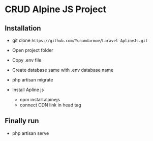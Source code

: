 # CRUD Alpine JS Project

## Installation

- git clone `https://github.com/Yunandarmoe/Laravel-AplineJs.git`

- Open project folder

- Copy .env file

- Create database same with .env database name

- php artisan migrate

- Install Apline js 
  - npm install alpinejs
  - connect CDN link in head tag

## Finally run

- php artisan serve